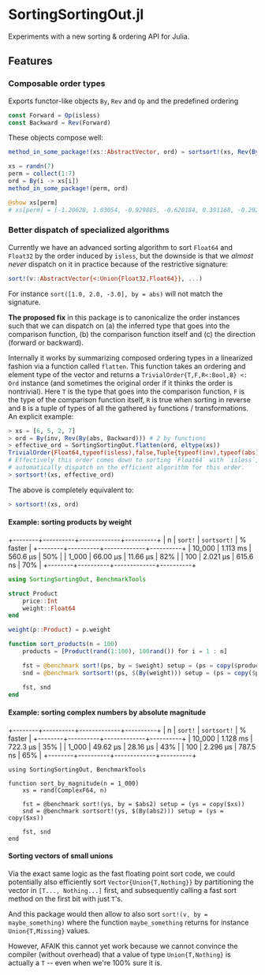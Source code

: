 # SortingSortingOut.jl

Experiments with a new sorting & ordering API for Julia.

## Features

### Composable order types

Exports functor-like objects `By`, `Rev` and `Op` and the predefined ordering

```julia
const Forward = Op(isless)
const Backward = Rev(Forward)
```

These objects compose well:

```julia
method_in_some_package!(xs::AbstractVector, ord) = sortsort!(xs, Rev(By(abs, ord)))

xs = randn(7)
perm = collect(1:7)
ord = By(i -> xs[i])
method_in_some_package!(perm, ord)

@show xs[perm]
# xs[perm] = [-1.20628, 1.03054, -0.929885, -0.620184, 0.391168, -0.29274, 0.172728]
```

### Better dispatch of specialized algorithms
Currently we have an advanced sorting algorithm to sort `Float64` and `Float32` by the order
induced by `isless`, but the downside is that we *almost never* dispatch on it in practice 
because of the restrictive signature:

```julia
sort!(v::AbstractVector{<:Union{Float32,Float64}}, ...)
```

For instance `sort([1.0, 2.0, -3.0], by = abs)` will not match the signature.

**The proposed fix** in this package is to canonicalize the order instances such that we can
dispatch on (a) the inferred type that goes into the comparison function, (b) the comparison
function itself and (c) the direction (forward or backward). 

Internally it works by summarizing composed ordering types in a linearized fashion via a 
function called `flatten`. This function takes an ordering and element type of the vector 
and returns a `TrivialOrder{T,F,R<:Bool,B} <: Ord` instance (and sometimes the original
order if it thinks the order is nontrivial). Here `T` is the type that goes into the 
comparison function, `F` is the type of the comparison function itself, `R` is true when 
sorting in reverse and `B` is a tuple of types of all the gathered `by` functions / 
transformations. An explicit example:

```julia
> xs = [6, 5, 2, 7]
> ord = By(inv, Rev(By(abs, Backward))) # 2 by functions
> effective_ord = SortingSortingOut.flatten(ord, eltype(xs))
TrivialOrder{Float64,typeof(isless),false,Tuple{typeof(inv),typeof(abs)}}(isless, (inv, abs))
# Effectively this order comes down to sorting `Float64` with `isless`, so sorting will
# automatically dispatch on the efficient algorithm for this order.
> sortsort!(xs, effective_ord)
```

The above is completely equivalent to:

```julia
> sortsort!(xs, ord)
```

#### Example: sorting products by weight

+--------+----------+-------------+----------+
| n      | `sort!`  | `sortsort!` | % faster |
+--------+----------+-------------+----------+
| 10_000 | 1.113 ms | 560.6 μs    | 50%      |
| 1_000  | 66.00 μs | 11.66 μs    | 82%      |
| 100    | 2.021 μs | 615.6 ns    | 70%      |
+--------+----------+-------------+----------+

```julia
using SortingSortingOut, BenchmarkTools

struct Product
    price::Int
    weight::Float64
end

weight(p::Product) = p.weight

function sort_products(n = 100)
    products = [Product(rand(1:100), 100rand()) for i = 1 : n]

    fst = @benchmark sort!(ps, by = $weight) setup = (ps = copy($products))
    snd = @benchmark sortsort!(ps, $(By(weight))) setup = (ps = copy($products))

    fst, snd
end
```

#### Example: sorting complex numbers by absolute magnitude

+--------+----------+-------------+----------+
| n      | `sort!`  | `sortsort!` | % faster |
+--------+----------+-------------+----------+
| 10_000 | 1.128 ms | 722.3 μs    | 35%      |
| 1_000  | 49.62 μs | 28.16 μs    | 43%      |
| 100    | 2.296 μs | 787.5 ns    | 65%      |
+--------+----------+-------------+----------+

```
using SortingSortingOut, BenchmarkTools

function sort_by_magnitude(n = 1_000)
    xs = rand(ComplexF64, n)

    fst = @benchmark sort!(ys, by = $abs2) setup = (ys = copy($xs))
    snd = @benchmark sortsort!(ys, $(By(abs2))) setup = (ys = copy($xs))

    fst, snd
end
```

#### Sorting vectors of small unions

Via the exact same logic as the fast floating point sort code, we could potentially also
efficiently sort `Vector{Union{T,Nothing}}` by partitioning the vector in `[T..., Nothing...]`
first, and subsequently calling a fast sort method on the first bit with just `T`'s.

And this package would then allow to also sort `sort!(v, by = maybe_something)` where the
function `maybe_something` returns for instance `Union{T,Missing}` values.

However, AFAIK this cannot yet work because we cannot convince the compiler (without 
overhead) that a value of type `Union{T,Nothing}` is actually a `T`  -- even when we're 
100% sure it is.